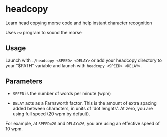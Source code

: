 # headcopy

Learn head copying morse code and help instant character recognition

Uses `cw` program to sound the morse

## Usage

Launch with `./headcopy <SPEED> <DELAY>` or add your headcopy directory to your
"$PATH" variable and launch with `headcopy <SPEED> <DELAY>`.

## Parameters

- `SPEED` is the number of words per minute (wpm)

- `DELAY` acts as a Farnsworth factor. This is the amount of extra spacing 
   added between characters, in units of 'dot lenghts'. At zero, you are 
   using full speed (20 wpm by default).

For example, at `SPEED=20` and `DELAY=26`, you are using an effective speed of
10 wpm.
